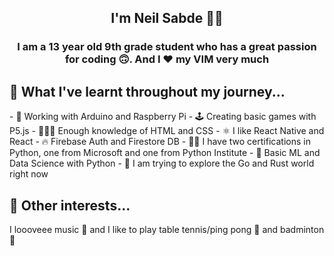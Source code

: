 <h2 align="center">I'm Neil Sabde 👋🏻</h2>

<h3 align="center">I am a 13 year old 9th grade student who has a great passion for coding 🙃. And I ❤️ my VIM very much</h3>

<h2>🤨 What I've learnt throughout my journey...</h2>
- 🤖 Working with Arduino and Raspberry Pi
- 🕹 Creating basic games with P5.js
- 🧑🏻‍💻 Enough knowledge of HTML and CSS
- ⚛ I like React Native and React
- 🔥 Firebase Auth and Firestore DB
- 🤟🏻 I have two certifications in Python, one from Microsoft and one from Python Institute
- 🦾 Basic ML and Data Science with Python
- 🦀 I am trying to explore the Go and Rust world right now

<h2>🧐 Other interests...</h2>
I loooveee music 🎵 and I like to play table tennis/ping pong 🏓 and badminton 🏸

